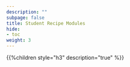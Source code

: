 ```yaml
---
description: ""
subpage: false
title: Student Recipe Modules
hide:
- toc
weight: 3
---
```


{{%children style="h3" description="true" %}}